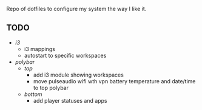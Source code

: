Repo of dotfiles to configure my system the way I like it.


## TODO
+ *i3*
	+ i3 mappings
	+ autostart to specific workspaces
+ *polybar*
	+ *top*
		+ add i3 module showing workspaces
		+ move pulseaudio wifi wth vpn battery temperature and date/time to top polybar
	+ *bottom*
		+ add player statuses and apps

